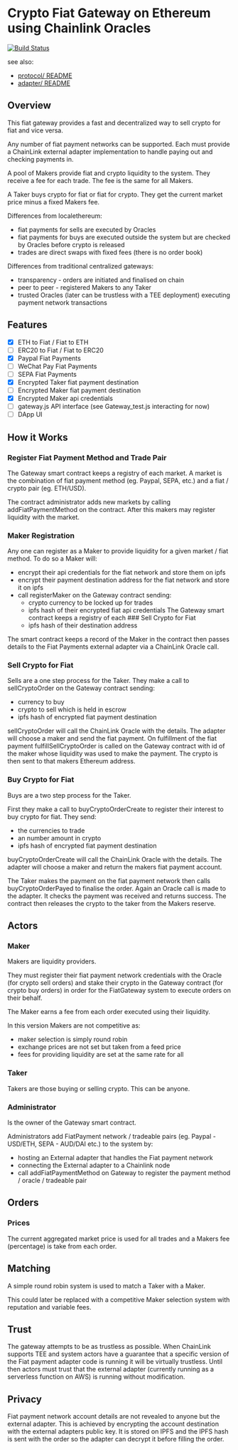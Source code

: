 # Crypto Fiat Gateway on Ethereum using Chainlink Oracles

[![Build Status](https://travis-ci.org/chatch/fiat-gateway.svg?branch=master)](https://travis-ci.org/chatch/fiat-gateway)

see also:
- [protocol/ README](https://github.com/chatch/fiat-gateway/blob/master/protocol/README.md)
- [adapter/ README](https://github.com/chatch/fiat-gateway/blob/master/adapters/fiat-gateway-paypal/README.md)

## Overview

This fiat gateway provides a fast and decentralized way to sell crypto for fiat and vice versa.

Any number of fiat payment networks can be supported. Each must provide a ChainLink external adapter implementation to handle paying out and checking payments in.

A pool of Makers provide fiat and crypto liquidity to the system. They receive a fee for each trade. The fee is the same for all Makers.

A Taker buys crypto for fiat or fiat for crypto. They get the current market price minus a fixed Makers fee.

Differences from localethereum:
- fiat payments for sells are executed by Oracles
- fiat payments for buys are executed outside the system but are checked by Oracles before crypto is released
- trades are direct swaps with fixed fees (there is no order book)

Differences from traditional centralized gateways:
- transparency - orders are initiated and finalised on chain
- peer to peer - registered Makers to any Taker
- trusted Oracles (later can be trustless with a TEE deployment) executing payment network transactions

## Features

- [x] ETH to Fiat / Fiat to ETH
- [ ] ERC20 to Fiat / Fiat to ERC20
- [x] Paypal Fiat Payments
- [ ] WeChat Pay Fiat Payments
- [ ] SEPA Fiat Payments
- [x] Encrypted Taker fiat payment destination
- [ ] Encrypted Maker fiat payment destination
- [x] Encrypted Maker api credentials
- [ ] gateway.js API interface (see Gateway_test.js interacting for now)
- [ ] DApp UI

## How it Works

### Register Fiat Payment Method and Trade Pair

The Gateway smart contract keeps a registry of each market. A market is the combination of fiat payment method (eg. Paypal, SEPA, etc.) and a fiat / crypto pair (eg. ETH/USD).

The contract administrator adds new markets by calling addFiatPaymentMethod on the contract. After this makers may register liquidity with the market.

### Maker Registration

Any one can register as a Maker to provide liquidity for a given market / fiat method. To do so a Maker will:

- encrypt their api credentials for the fiat network and store them on ipfs
- encrypt their payment destination address for the fiat network and store it on ipfs
- call registerMaker on the Gateway contract sending:
  - crypto currency to be locked up for trades
  - ipfs hash of their encrypted fiat api credentials
    The Gateway smart contract keeps a registry of each ### Sell Crypto for Fiat
  - ipfs hash of their destination address

The smart contract keeps a record of the Maker in the contract then passes details to the Fiat Payments external adapter via a ChainLink Oracle call.

### Sell Crypto for Fiat

Sells are a one step process for the Taker. They make a call to sellCryptoOrder on the Gateway contract sending:

- currency to buy
- crypto to sell which is held in escrow
- ipfs hash of encrypted fiat payment destination

sellCryptoOrder will call the ChainLink Oracle with the details. The adapter will choose a maker and send the fiat payment. On fulfillment of the fiat payment fulfillSellCryptoOrder is called on the Gateway contract with id of the maker whose liquidity was used to make the payment. The crypto is then sent to that makers Ethereum address.

### Buy Crypto for Fiat

Buys are a two step process for the Taker.

First they make a call to buyCryptoOrderCreate to register their interest to buy crypto for fiat. They send:

- the currencies to trade
- an number amount in crypto
- ipfs hash of encrypted fiat payment destination

buyCryptoOrderCreate will call the ChainLink Oracle with the details. The adapter will choose a maker and return the makers fiat payment account.

The Taker makes the payment on the fiat payment network then calls buyCryptoOrderPayed to finalise the order. Again an Oracle call is made to the adapter. It checks the payment was received and returns success. The contract then releases the crypto to the taker from the Makers reserve.

## Actors

### Maker

Makers are liquidity providers.

They must register their fiat payment network credentials with the Oracle (for crypto sell orders) and stake their crypto in the Gateway contract (for crypto buy orders) in order for the FiatGateway system to execute orders on their behalf.

The Maker earns a fee from each order executed using their liquidity.

In this version Makers are not competitive as:

- maker selection is simply round robin
- exchange prices are not set but taken from a feed price
- fees for providing liquidity are set at the same rate for all

### Taker

Takers are those buying or selling crypto. This can be anyone.

### Administrator

Is the owner of the Gateway smart contract.

Administrators add FiatPayment network / tradeable pairs (eg. Paypal - USD/ETH, SEPA - AUD/DAI etc.) to the system by:

- hosting an External adapter that handles the Fiat payment network
- connecting the External adapter to a Chainlink node
- call addFiatPaymentMethod on Gateway to register the payment method / oracle / tradeable pair

## Orders

### Prices

The current aggregated market price is used for all trades and a Makers fee (percentage) is take from each order.

## Matching

A simple round robin system is used to match a Taker with a Maker.

This could later be replaced with a competitive Maker selection system with reputation and variable fees.

## Trust

The gateway attempts to be as trustless as possible. When ChainLink supports TEE and system actors have a guarantee that a specific version of the Fiat payment adapter code is running it will be virtually trustless. Until then actors must trust that the external adapter (currently running as a serverless function on AWS) is running without modification.

## Privacy

Fiat payment network account details are not revealed to anyone but the external adapter. This is achieved by encrypting the account destination with the external adapters public key. It is stored on IPFS and the IPFS hash is sent with the order so the adapter can decrypt it before filling the order.
